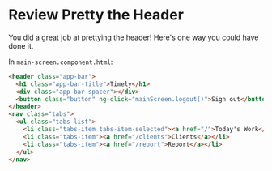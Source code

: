 # Review Pretty the Header

You did a great job at prettying the header! Here's
one way you could have done it.

In `main-screen.component.html`:

```html
<header class="app-bar">
  <h1 class="app-bar-title">Timely</h1>
  <div class="app-bar-spacer"></div>
  <button class="button" ng-click="mainScreen.logout()">Sign out</button>
</header>
<nav class="tabs">
  <ul class="tabs-list">
    <li class="tabs-item tabs-item-selected"><a href="/">Today's Work</a></li>
    <li class="tabs-item"><a href="/clients">Clients</a></li>
    <li class="tabs-item"><a href="/report">Report</a></li>
  </ul>
</nav>
```
